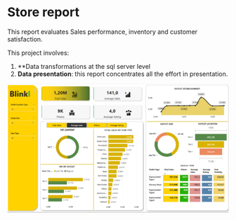 # Store report


This report evaluates Sales performance, inventory and customer satisfaction.


This project involves:

1. **Data transformations at the sql server level
2. **Data presentation**: this report concentrates all the effort in presentation.

![presentation](dataSource/preview.png)
